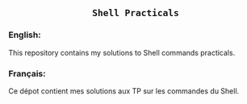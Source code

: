 
                 
### <h2 align="center">`Shell Practicals`</h2>


### English:
This repository contains my solutions to Shell commands practicals.

### Français:
Ce dépot contient mes solutions aux TP sur les commandes du Shell.






